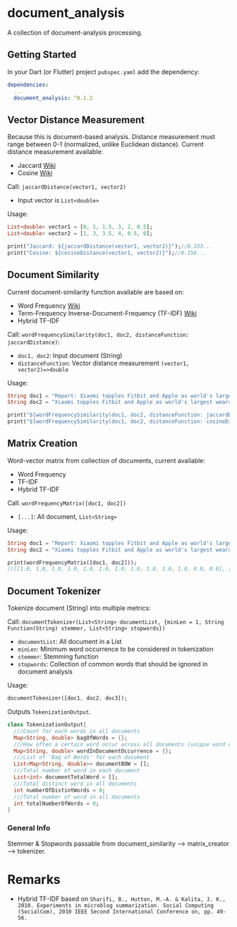 # document_analysis
A collection of document-analysis processing.

## Getting Started
In your Dart (or Flutter) project `pubspec.yaml` add the dependency:
```yaml
dependencies:
  ...
  document_analysis: ^0.1.2
```

## Vector Distance Measurement
Because this is document-based analysis. Distance measurement must range between 0-1 (normalized, unlike Euclidean distance). Current distance measurement available:
- Jaccard [Wiki](https://en.wikipedia.org/wiki/Jaccard_index)
- Cosine [Wiki](https://en.wikipedia.org/wiki/Cosine_similarity)

Call: `jaccardDistance(vector1, vector2)`
- Input vector is `List<double>`

Usage:
```dart
List<double> vector1 = [0, 1, 1.5, 3, 2, 0.5];
List<double> vector2 = [1, 3, 3.5, 4, 0.5, 0];

print("Jaccard: ${jaccardDistance(vector1, vector2)}");//0.333...
print("Cosine: ${cosineDistance(vector1, vector2)}");//0.156...
```

## Document Similarity
Current document-similarity function available are based on:
- Word Frequency [Wiki](https://en.wikipedia.org/wiki/Word_lists_by_frequency)
- Term-Frequency Inverse-Document-Frequency (TF-IDF) [Wiki](https://en.wikipedia.org/wiki/Tf%E2%80%93idf)
- Hybrid TF-IDF 

Call: `wordFrequencySimilarity(doc1, doc2, distanceFunction: jaccardDistance)`:
- `doc1, doc2`: Input document (String)
- `distanceFunction`: Vector distance measurement `(vector1, vector2)=>double`

Usage:
```dart
String doc1 = "Report: Xiaomi topples Fitbit and Apple as world's largest wearables vendor";
String doc2 = "Xiaomi topples Fitbit and Apple as world's largest wearables vendor: Strategy Analytics";

print("${wordFrequencySimilarity(doc1, doc2, distanceFunction: jaccardDistance)}");//0.769...
print("${wordFrequencySimilarity(doc1, doc2, distanceFunction: cosineDistance)}");//0.870...
```

## Matrix Creation
Word-vector matrix from collection of documents, current available:
- Word Frequency
- TF-IDF
- Hybrid TF-IDF 

Call: `wordFrequencyMatrix([doc1, doc2])`
- `[...]`: All document, `List<String>`

Usage:
```dart
String doc1 = "Report: Xiaomi topples Fitbit and Apple as world's largest wearables vendor";
String doc2 = "Xiaomi topples Fitbit and Apple as world's largest wearables vendor: Strategy Analytics";

print(wordFrequencyMatrix([doc1, doc2]));
//[[1.0, 1.0, 1.0, 1.0, 1.0, 1.0, 1.0, 1.0, 1.0, 1.0, 1.0, 0.0, 0.0], [0.0, 1.0, 1.0, 1.0, 1.0, 1.0, 1.0, 1.0, 1.0, 1.0, 1.0, 1.0, 1.0]]
```

## Document Tokenizer
Tokenize document (String) into multiple metrics:

Call: `documentTokenizer(List<String> documentList, {minLen = 1, String Function(String) stemmer, List<String> stopwords})`
- `documentList`: All document in a List
- `minLen`: Minimum word occurrence to be considered in tokenization
- `stemmer`: Stemming function
- `stopwords`: Collection of common words that should be ignored in document analysis

Usage:
```dart
documentTokenizer([doc1, doc2, doc3]);
```

Outputs `TokenizationOutput`.
```dart
class TokenizationOutput{
  ///Count for each words in all documents
  Map<String, double> bagOfWords = {};
  ///How often a certain word occur across all documents (unique word occurence - max 1 per document)
  Map<String, double> wordInDocumentOccurrence = {};
  ///List of 'Bag of Words' for each document
  List<Map<String, double>> documentBOW = [];
  ///Total number of word in each document
  List<int> documentTotalWord = [];
  ///Total distinct word in all documents
  int numberOfDistintWords = 0;
  ///Total number of word in all documents
  int totalNumberOfWords = 0;
}
```

### General Info
Stemmer & Stopwords passable from document_similarity --> matrix_creator --> tokenizer.


# Remarks
- Hybrid TF-IDF based on `Sharifi, B., Hutton, M.-A. & Kalita, J. K., 2010. Experiments in microblog summarization. Social Computing (SocialCom), 2010 IEEE Second International Conference on, pp. 49-56.`